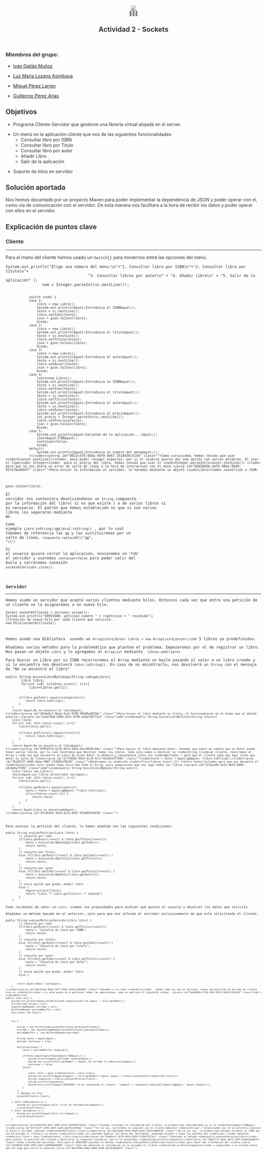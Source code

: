 <html><head><meta http-equiv="Content-Type" content="text/html; charset=utf-8"/><title>Actividad 2 - Sockets</title><style>
/* cspell:disable-file */
/* webkit printing magic: print all background colors */
html {
	-webkit-print-color-adjust: exact;
}
* {
	box-sizing: border-box;
	-webkit-print-color-adjust: exact;
}

html,
body {
	margin: 0;
	padding: 0;
}
@media only screen {
	body {
		margin: 2em auto;
		max-width: 900px;
		color: rgb(55, 53, 47);
	}
}

body {
	line-height: 1.5;
	white-space: pre-wrap;
}

a,
a.visited {
	color: inherit;
	text-decoration: underline;
}

.pdf-relative-link-path {
	font-size: 80%;
	color: #444;
}

h1,
h2,
h3 {
	letter-spacing: -0.01em;
	line-height: 1.2;
	font-weight: 600;
	margin-bottom: 0;
}

.page-title {
	font-size: 2.5rem;
	font-weight: 700;
	margin-top: 0;
	margin-bottom: 0.75em;
}

h1 {
	font-size: 1.875rem;
	margin-top: 1.875rem;
}

h2 {
	font-size: 1.5rem;
	margin-top: 1.5rem;
}

h3 {
	font-size: 1.25rem;
	margin-top: 1.25rem;
}

.source {
	border: 1px solid #ddd;
	border-radius: 3px;
	padding: 1.5em;
	word-break: break-all;
}

.callout {
	border-radius: 3px;
	padding: 1rem;
}

figure {
	margin: 1.25em 0;
	page-break-inside: avoid;
}

figcaption {
	opacity: 0.5;
	font-size: 85%;
	margin-top: 0.5em;
}

mark {
	background-color: transparent;
}

.indented {
	padding-left: 1.5em;
}

hr {
	background: transparent;
	display: block;
	width: 100%;
	height: 1px;
	visibility: visible;
	border: none;
	border-bottom: 1px solid rgba(55, 53, 47, 0.09);
}

img {
	max-width: 100%;
}

@media only print {
	img {
		max-height: 100vh;
		object-fit: contain;
	}
}

@page {
	margin: 1in;
}

.collection-content {
	font-size: 0.875rem;
}

.column-list {
	display: flex;
	justify-content: space-between;
}

.column {
	padding: 0 1em;
}

.column:first-child {
	padding-left: 0;
}

.column:last-child {
	padding-right: 0;
}

.table_of_contents-item {
	display: block;
	font-size: 0.875rem;
	line-height: 1.3;
	padding: 0.125rem;
}

.table_of_contents-indent-1 {
	margin-left: 1.5rem;
}

.table_of_contents-indent-2 {
	margin-left: 3rem;
}

.table_of_contents-indent-3 {
	margin-left: 4.5rem;
}

.table_of_contents-link {
	text-decoration: none;
	opacity: 0.7;
	border-bottom: 1px solid rgba(55, 53, 47, 0.18);
}

table,
th,
td {
	border: 1px solid rgba(55, 53, 47, 0.09);
	border-collapse: collapse;
}

table {
	border-left: none;
	border-right: none;
}

th,
td {
	font-weight: normal;
	padding: 0.25em 0.5em;
	line-height: 1.5;
	min-height: 1.5em;
	text-align: left;
}

th {
	color: rgba(55, 53, 47, 0.6);
}

ol,
ul {
	margin: 0;
	margin-block-start: 0.6em;
	margin-block-end: 0.6em;
}

li > ol:first-child,
li > ul:first-child {
	margin-block-start: 0.6em;
}

ul > li {
	list-style: disc;
}

ul.to-do-list {
	text-indent: -1.7em;
}

ul.to-do-list > li {
	list-style: none;
}

.to-do-children-checked {
	text-decoration: line-through;
	opacity: 0.375;
}

ul.toggle > li {
	list-style: none;
}

ul {
	padding-inline-start: 1.7em;
}

ul > li {
	padding-left: 0.1em;
}

ol {
	padding-inline-start: 1.6em;
}

ol > li {
	padding-left: 0.2em;
}

.mono ol {
	padding-inline-start: 2em;
}

.mono ol > li {
	text-indent: -0.4em;
}

.toggle {
	padding-inline-start: 0em;
	list-style-type: none;
}

/* Indent toggle children */
.toggle > li > details {
	padding-left: 1.7em;
}

.toggle > li > details > summary {
	margin-left: -1.1em;
}

.selected-value {
	display: inline-block;
	padding: 0 0.5em;
	background: rgba(206, 205, 202, 0.5);
	border-radius: 3px;
	margin-right: 0.5em;
	margin-top: 0.3em;
	margin-bottom: 0.3em;
	white-space: nowrap;
}

.collection-title {
	display: inline-block;
	margin-right: 1em;
}

time {
	opacity: 0.5;
}

.icon {
	display: inline-block;
	max-width: 1.2em;
	max-height: 1.2em;
	text-decoration: none;
	vertical-align: text-bottom;
	margin-right: 0.5em;
}

img.icon {
	border-radius: 3px;
}

.user-icon {
	width: 1.5em;
	height: 1.5em;
	border-radius: 100%;
	margin-right: 0.5rem;
}

.user-icon-inner {
	font-size: 0.8em;
}

.text-icon {
	border: 1px solid #000;
	text-align: center;
}

.page-cover-image {
	display: block;
	object-fit: cover;
	width: 100%;
	height: 30vh;
}

.page-header-icon {
	font-size: 3rem;
	margin-bottom: 1rem;
}

.page-header-icon-with-cover {
	margin-top: -0.72em;
	margin-left: 0.07em;
}

.page-header-icon img {
	border-radius: 3px;
}

.link-to-page {
	margin: 1em 0;
	padding: 0;
	border: none;
	font-weight: 500;
}

p > .user {
	opacity: 0.5;
}

td > .user,
td > time {
	white-space: nowrap;
}

input[type="checkbox"] {
	transform: scale(1.5);
	margin-right: 0.6em;
	vertical-align: middle;
}

p {
	margin-top: 0.5em;
	margin-bottom: 0.5em;
}

.image {
	border: none;
	margin: 1.5em 0;
	padding: 0;
	border-radius: 0;
	text-align: center;
}

.code,
code {
	background: rgba(135, 131, 120, 0.15);
	border-radius: 3px;
	padding: 0.2em 0.4em;
	border-radius: 3px;
	font-size: 85%;
	tab-size: 2;
}

code {
	color: #eb5757;
}

.code {
	padding: 1.5em 1em;
}

.code-wrap {
	white-space: pre-wrap;
	word-break: break-all;
}

.code > code {
	background: none;
	padding: 0;
	font-size: 100%;
	color: inherit;
}

blockquote {
	font-size: 1.25em;
	margin: 1em 0;
	padding-left: 1em;
	border-left: 3px solid rgb(55, 53, 47);
}

.bookmark {
	text-decoration: none;
	max-height: 8em;
	padding: 0;
	display: flex;
	width: 100%;
	align-items: stretch;
}

.bookmark-title {
	font-size: 0.85em;
	overflow: hidden;
	text-overflow: ellipsis;
	height: 1.75em;
	white-space: nowrap;
}

.bookmark-text {
	display: flex;
	flex-direction: column;
}

.bookmark-info {
	flex: 4 1 180px;
	padding: 12px 14px 14px;
	display: flex;
	flex-direction: column;
	justify-content: space-between;
}

.bookmark-image {
	width: 33%;
	flex: 1 1 180px;
	display: block;
	position: relative;
	object-fit: cover;
	border-radius: 1px;
}

.bookmark-description {
	color: rgba(55, 53, 47, 0.6);
	font-size: 0.75em;
	overflow: hidden;
	max-height: 4.5em;
	word-break: break-word;
}

.bookmark-href {
	font-size: 0.75em;
	margin-top: 0.25em;
}

.sans { font-family: ui-sans-serif, -apple-system, BlinkMacSystemFont, "Segoe UI", Helvetica, "Apple Color Emoji", Arial, sans-serif, "Segoe UI Emoji", "Segoe UI Symbol"; }
.code { font-family: "SFMono-Regular", Menlo, Consolas, "PT Mono", "Liberation Mono", Courier, monospace; }
.serif { font-family: Lyon-Text, Georgia, ui-serif, serif; }
.mono { font-family: iawriter-mono, Nitti, Menlo, Courier, monospace; }
.pdf .sans { font-family: Inter, ui-sans-serif, -apple-system, BlinkMacSystemFont, "Segoe UI", Helvetica, "Apple Color Emoji", Arial, sans-serif, "Segoe UI Emoji", "Segoe UI Symbol", 'Twemoji', 'Noto Color Emoji', 'Noto Sans CJK JP'; }
.pdf:lang(zh-CN) .sans { font-family: Inter, ui-sans-serif, -apple-system, BlinkMacSystemFont, "Segoe UI", Helvetica, "Apple Color Emoji", Arial, sans-serif, "Segoe UI Emoji", "Segoe UI Symbol", 'Twemoji', 'Noto Color Emoji', 'Noto Sans CJK SC'; }
.pdf:lang(zh-TW) .sans { font-family: Inter, ui-sans-serif, -apple-system, BlinkMacSystemFont, "Segoe UI", Helvetica, "Apple Color Emoji", Arial, sans-serif, "Segoe UI Emoji", "Segoe UI Symbol", 'Twemoji', 'Noto Color Emoji', 'Noto Sans CJK TC'; }
.pdf:lang(ko-KR) .sans { font-family: Inter, ui-sans-serif, -apple-system, BlinkMacSystemFont, "Segoe UI", Helvetica, "Apple Color Emoji", Arial, sans-serif, "Segoe UI Emoji", "Segoe UI Symbol", 'Twemoji', 'Noto Color Emoji', 'Noto Sans CJK KR'; }
.pdf .code { font-family: Source Code Pro, "SFMono-Regular", Menlo, Consolas, "PT Mono", "Liberation Mono", Courier, monospace, 'Twemoji', 'Noto Color Emoji', 'Noto Sans Mono CJK JP'; }
.pdf:lang(zh-CN) .code { font-family: Source Code Pro, "SFMono-Regular", Menlo, Consolas, "PT Mono", "Liberation Mono", Courier, monospace, 'Twemoji', 'Noto Color Emoji', 'Noto Sans Mono CJK SC'; }
.pdf:lang(zh-TW) .code { font-family: Source Code Pro, "SFMono-Regular", Menlo, Consolas, "PT Mono", "Liberation Mono", Courier, monospace, 'Twemoji', 'Noto Color Emoji', 'Noto Sans Mono CJK TC'; }
.pdf:lang(ko-KR) .code { font-family: Source Code Pro, "SFMono-Regular", Menlo, Consolas, "PT Mono", "Liberation Mono", Courier, monospace, 'Twemoji', 'Noto Color Emoji', 'Noto Sans Mono CJK KR'; }
.pdf .serif { font-family: PT Serif, Lyon-Text, Georgia, ui-serif, serif, 'Twemoji', 'Noto Color Emoji', 'Noto Serif CJK JP'; }
.pdf:lang(zh-CN) .serif { font-family: PT Serif, Lyon-Text, Georgia, ui-serif, serif, 'Twemoji', 'Noto Color Emoji', 'Noto Serif CJK SC'; }
.pdf:lang(zh-TW) .serif { font-family: PT Serif, Lyon-Text, Georgia, ui-serif, serif, 'Twemoji', 'Noto Color Emoji', 'Noto Serif CJK TC'; }
.pdf:lang(ko-KR) .serif { font-family: PT Serif, Lyon-Text, Georgia, ui-serif, serif, 'Twemoji', 'Noto Color Emoji', 'Noto Serif CJK KR'; }
.pdf .mono { font-family: PT Mono, iawriter-mono, Nitti, Menlo, Courier, monospace, 'Twemoji', 'Noto Color Emoji', 'Noto Sans Mono CJK JP'; }
.pdf:lang(zh-CN) .mono { font-family: PT Mono, iawriter-mono, Nitti, Menlo, Courier, monospace, 'Twemoji', 'Noto Color Emoji', 'Noto Sans Mono CJK SC'; }
.pdf:lang(zh-TW) .mono { font-family: PT Mono, iawriter-mono, Nitti, Menlo, Courier, monospace, 'Twemoji', 'Noto Color Emoji', 'Noto Sans Mono CJK TC'; }
.pdf:lang(ko-KR) .mono { font-family: PT Mono, iawriter-mono, Nitti, Menlo, Courier, monospace, 'Twemoji', 'Noto Color Emoji', 'Noto Sans Mono CJK KR'; }
.highlight-default {
	color: rgba(55, 53, 47, 1);
}
.highlight-gray {
	color: rgba(120, 119, 116, 1);
	fill: rgba(145, 145, 142, 1);
}
.highlight-brown {
	color: rgba(159, 107, 83, 1);
	fill: rgba(187, 132, 108, 1);
}
.highlight-orange {
	color: rgba(217, 115, 13, 1);
	fill: rgba(215, 129, 58, 1);
}
.highlight-yellow {
	color: rgba(203, 145, 47, 1);
	fill: rgba(203, 148, 51, 1);
}
.highlight-teal {
	color: rgba(68, 131, 97, 1);
	fill: rgba(108, 155, 125, 1);
}
.highlight-blue {
	color: rgba(51, 126, 169, 1);
	fill: rgba(91, 151, 189, 1);
}
.highlight-purple {
	color: rgba(144, 101, 176, 1);
	fill: rgba(167, 130, 195, 1);
}
.highlight-pink {
	color: rgba(193, 76, 138, 1);
	fill: rgba(205, 116, 159, 1);
}
.highlight-red {
	color: rgba(212, 76, 71, 1);
	fill: rgba(225, 111, 100, 1);
}
.highlight-gray_background {
	background: rgba(241, 241, 239, 1);
}
.highlight-brown_background {
	background: rgba(244, 238, 238, 1);
}
.highlight-orange_background {
	background: rgba(251, 236, 221, 1);
}
.highlight-yellow_background {
	background: rgba(251, 243, 219, 1);
}
.highlight-teal_background {
	background: rgba(237, 243, 236, 1);
}
.highlight-blue_background {
	background: rgba(231, 243, 248, 1);
}
.highlight-purple_background {
	background: rgba(244, 240, 247, 0.8);
}
.highlight-pink_background {
	background: rgba(249, 238, 243, 0.8);
}
.highlight-red_background {
	background: rgba(253, 235, 236, 1);
}
.block-color-default {
	color: inherit;
	fill: inherit;
}
.block-color-gray {
	color: rgba(120, 119, 116, 1);
	fill: rgba(145, 145, 142, 1);
}
.block-color-brown {
	color: rgba(159, 107, 83, 1);
	fill: rgba(187, 132, 108, 1);
}
.block-color-orange {
	color: rgba(217, 115, 13, 1);
	fill: rgba(215, 129, 58, 1);
}
.block-color-yellow {
	color: rgba(203, 145, 47, 1);
	fill: rgba(203, 148, 51, 1);
}
.block-color-teal {
	color: rgba(68, 131, 97, 1);
	fill: rgba(108, 155, 125, 1);
}
.block-color-blue {
	color: rgba(51, 126, 169, 1);
	fill: rgba(91, 151, 189, 1);
}
.block-color-purple {
	color: rgba(144, 101, 176, 1);
	fill: rgba(167, 130, 195, 1);
}
.block-color-pink {
	color: rgba(193, 76, 138, 1);
	fill: rgba(205, 116, 159, 1);
}
.block-color-red {
	color: rgba(212, 76, 71, 1);
	fill: rgba(225, 111, 100, 1);
}
.block-color-gray_background {
	background: rgba(241, 241, 239, 1);
}
.block-color-brown_background {
	background: rgba(244, 238, 238, 1);
}
.block-color-orange_background {
	background: rgba(251, 236, 221, 1);
}
.block-color-yellow_background {
	background: rgba(251, 243, 219, 1);
}
.block-color-teal_background {
	background: rgba(237, 243, 236, 1);
}
.block-color-blue_background {
	background: rgba(231, 243, 248, 1);
}
.block-color-purple_background {
	background: rgba(244, 240, 247, 0.8);
}
.block-color-pink_background {
	background: rgba(249, 238, 243, 0.8);
}
.block-color-red_background {
	background: rgba(253, 235, 236, 1);
}
.select-value-color-pink { background-color: rgba(245, 224, 233, 1); }
.select-value-color-purple { background-color: rgba(232, 222, 238, 1); }
.select-value-color-green { background-color: rgba(219, 237, 219, 1); }
.select-value-color-gray { background-color: rgba(227, 226, 224, 1); }
.select-value-color-orange { background-color: rgba(250, 222, 201, 1); }
.select-value-color-brown { background-color: rgba(238, 224, 218, 1); }
.select-value-color-red { background-color: rgba(255, 226, 221, 1); }
.select-value-color-yellow { background-color: rgba(253, 236, 200, 1); }
.select-value-color-blue { background-color: rgba(211, 229, 239, 1); }

.checkbox {
	display: inline-flex;
	vertical-align: text-bottom;
	width: 16;
	height: 16;
	background-size: 16px;
	margin-left: 2px;
	margin-right: 5px;
}

.checkbox-on {
	background-image: url("data:image/svg+xml;charset=UTF-8,%3Csvg%20width%3D%2216%22%20height%3D%2216%22%20viewBox%3D%220%200%2016%2016%22%20fill%3D%22none%22%20xmlns%3D%22http%3A%2F%2Fwww.w3.org%2F2000%2Fsvg%22%3E%0A%3Crect%20width%3D%2216%22%20height%3D%2216%22%20fill%3D%22%2358A9D7%22%2F%3E%0A%3Cpath%20d%3D%22M6.71429%2012.2852L14%204.9995L12.7143%203.71436L6.71429%209.71378L3.28571%206.2831L2%207.57092L6.71429%2012.2852Z%22%20fill%3D%22white%22%2F%3E%0A%3C%2Fsvg%3E");
}

.checkbox-off {
	background-image: url("data:image/svg+xml;charset=UTF-8,%3Csvg%20width%3D%2216%22%20height%3D%2216%22%20viewBox%3D%220%200%2016%2016%22%20fill%3D%22none%22%20xmlns%3D%22http%3A%2F%2Fwww.w3.org%2F2000%2Fsvg%22%3E%0A%3Crect%20x%3D%220.75%22%20y%3D%220.75%22%20width%3D%2214.5%22%20height%3D%2214.5%22%20fill%3D%22white%22%20stroke%3D%22%2336352F%22%20stroke-width%3D%221.5%22%2F%3E%0A%3C%2Fsvg%3E");
}
	
</style></head><body><article id="01c80f4d-6eb9-45b3-80a4-8cb2c30cd781" class="page sans"><header><img class="page-cover-image" src="https://images.unsplash.com/photo-1517650862521-d580d5348145?ixlib=rb-1.2.1&amp;q=85&amp;fm=jpg&amp;crop=entropy&amp;cs=srgb" style="object-position:center 50%"/><div class="page-header-icon page-header-icon-with-cover"><span class="icon">🧑🏻‍💻</span></div><h1 class="page-title">Actividad 2 - Sockets</h1></header><div class="page-body"><h3 id="dfb8deeb-7b10-40f3-941f-5ee7a2bbb481" class="">Miembros del grupo:</h3><ul id="e013b22c-3aa1-4ada-a93c-92a3ae89abd7" class="bulleted-list"><li style="list-style-type:disc"><a href="https://github.com/IGaitanM">Iván Gaitán Muñoz</a> </li></ul><ul id="34019091-483a-408d-844a-5e251f947ae6" class="bulleted-list"><li style="list-style-type:disc"><a href="https://github.com/luzlozas">Luz Maria Lozano Asimbaya</a></li></ul><ul id="8a63c6d7-4639-4974-b3c2-545b5e41df89" class="bulleted-list"><li style="list-style-type:disc"><a href="https://github.com/miguelperezlarren">Miguel Pérez Larren</a></li></ul><ul id="cef84ace-49c0-4bc1-98d2-f0a5b81333e6" class="bulleted-list"><li style="list-style-type:disc"><a href="https://github.com/guiller91">Guillermo Pérez Arias</a></li></ul><p id="f26987c6-9d2b-4263-a36d-c867546cdba8" class="">
</p><h2 id="32806600-db76-4768-a8c6-4b0039aaed68" class="">Objetivos</h2><ul id="04fab907-61b2-4bb5-a16f-fbf9f809a82c" class="to-do-list"><li><div class="checkbox checkbox-on"></div> <span class="to-do-children-checked">Programa Cliente-Servidor que gestione una librería virtual alojada en el server.</span></li></ul><ul id="08d306d9-c209-4193-a5a8-6398c06c512e" class="to-do-list"><li><div class="checkbox checkbox-on"></div> <span class="to-do-children-checked">Un menú en la aplicación cliente que nos de las siguientes funcionalidades</span><ul id="defabf29-81ce-4672-b54b-183fd78f2c69" class="to-do-list"><li><div class="checkbox checkbox-on"></div> <span class="to-do-children-checked">Consultar libro por ISBN</span></li></ul><ul id="1fe6b262-2f2a-4998-b609-130faf85094b" class="to-do-list"><li><div class="checkbox checkbox-on"></div> <span class="to-do-children-checked">Consultar libro por Titulo</span></li></ul><ul id="3ec321c0-5735-4a31-92bf-6fc944082db4" class="to-do-list"><li><div class="checkbox checkbox-on"></div> <span class="to-do-children-checked">Consultar libro por autor</span></li></ul><ul id="408f5973-c8ae-4389-b3d6-143a5469c34a" class="to-do-list"><li><div class="checkbox checkbox-on"></div> <span class="to-do-children-checked">Añadir Libro</span></li></ul><ul id="9ecfa283-ba1a-4b0e-afc1-35f29360c821" class="to-do-list"><li><div class="checkbox checkbox-on"></div> <span class="to-do-children-checked">Salir de la aplicación</span></li></ul></li></ul><ul id="00c72da4-cadf-4433-9726-665ae9096904" class="to-do-list"><li><div class="checkbox checkbox-on"></div> <span class="to-do-children-checked">Soporte de hilos en servidor</span></li></ul><p id="c181a619-c7bb-4af1-9500-9eb25a5c7331" class="">
</p><h2 id="f93d41ad-b88c-4caa-b748-79212c3aff49" class="">Solución aportada</h2><p id="8479d756-bfb0-44ca-8bfe-c728f23e3427" class="">Nos hemos decantado por un proyecto Maven para poder implementar la dependencia de JSON y poder operar con el, como vía de comunicación con el servidor. De esta manera nos facilitara a la hora de recibir los datos y poder operar con ellos en el servidor.</p><p id="749a9442-333b-4925-ab5f-09891dfbf956" class="">
</p><h2 id="a4d7d296-04de-42a1-8942-baa849808e3d" class="">Explicación de puntos clave</h2><p id="550a3246-3aee-46c6-9ea6-c932b07ebdb4" class="">
</p><h3 id="d7f65493-31eb-43cb-9285-2cabdfccd6db" class="">Cliente</h3><hr id="46f96a2f-f263-44ef-a8d2-e861e0c79688"/><p id="aa940464-a8d3-4c5c-9efc-54ed6da55558" class="">Para el menú del cliente hemos usado un <code>Switch{}</code> para movernos entre las opciones del menú.</p><pre id="a2d3279d-e8c1-46f3-93ef-eeec7d0ed46d" class="code"><code>System.out.println(&quot;Elige una número del menu:\n&quot;+&quot;1. Consultar libro por ISBN\n&quot;+&quot;2. Consultar libro por titulo\n&quot;+
									&quot;3. Consultar libros por autor\n&quot; + &quot;4. Añadir libro\n&quot; + &quot;5. Salir de la aplicación&quot; );
				num = Integer.parseInt(sc.nextLine());
				
				switch (num) {
				case 1:
					libro = new Libro();
					System.out.println(&quot;Introduzca el ISBN&quot;);
					texto = sc.nextLine();
					libro.setIsbn(texto);
					json = gson.toJson(libro);
					break;					
				case 2:					
					libro = new Libro();
					System.out.println(&quot;Introduzca el título&quot;);
					texto = sc.nextLine();
					libro.setTitulo(texto);
					json = gson.toJson(libro);
					break;
				case 3:
					libro = new Libro();
					System.out.println(&quot;Introduzca el autor&quot;);
					texto = sc.nextLine();
					libro.setAutor(texto);
					json = gson.toJson(libro);
					break;
				case 4:					
					libro=new Libro();
					System.out.println(&quot;Introduzca un ISBN&quot;);
					texto = sc.nextLine();
					libro.setIsbn(texto);
					System.out.println(&quot;Introduzca el título&quot;);
					texto = sc.nextLine();
					libro.setTitulo(texto);
					System.out.println(&quot;Introduzca el autor&quot;);
					texto = sc.nextLine();
					libro.setAutor(texto);
					System.out.println(&quot;Introduzca el precio&quot;);
					int precio = Integer.parseInt(sc.nextLine());
					libro.setPrecio(precio);
					json = gson.toJson(libro);									
					break;					
				case 5:
					System.out.println(&quot;Saliendo de la aplicación....&quot;);
					json=&quot;FIN&quot;;
					continuar=false;
					break;
				default:
					System.out.println(&quot;Introduzca un numero del menu&quot;);;
				}</code></pre><p id="8012c479-068a-44f9-8d67-1510436c514d" class="">Como curiosidad, hemos tenido que usar <code>Scanner.nextLine()</code>, para poder recoger espacios, por si el usuario quería dar una opción con varias palabras. Al usar el tipo<code> Integer</code>  para el precio del libro, hemos tenido que usar el <code>Integer.parseInt(scanner.nextLine()) </code> para que no nos diera un error de salto de línea a la hora de interactuar con el menú.</p><p id="68d20b5b-da7b-48ba-9bd4-93fe7ba4664f" class="">Para enviar la información al servidor, lo haremos mediante un objeto <code>Libro</code> convertido a JSON.
<code>gson.toJson(libro)</code>.</p><p id="0237df70-a3e4-47a9-8d6c-80bb916f3b65" class="">El servidor nos contestara devolviéndonos un <code>String</code> compuesto por  la información del libro( si es que existe ) o de varios libros si es necesario. El patrón que hemos establecido es que si son varios libros los separaran mediante <code>@@.</code></p><p id="f8358a07-f235-408c-8b79-3376cff1b2b2" class="">Como ejemplo <code>Libro.toString()@@Libro2.toString()</code> , por lo cual tomamos de referencia las <code>@@</code> y las sustituiremos por un salto de línea. <code>respuesta.replaceAll(&quot;@@&quot;, &quot;\n&quot;)</code></p><p id="10dbdbc4-c9e3-445e-a67a-7c7c6f64a600" class="">Si el usuario quiere cerrar la aplicación, enviaremos un <code>&quot;FIN&quot;</code> al servidor y usaremos <code>continuar=false</code> para poder salir del bucle y cerraremos conexión <code>socketAlServidor.close()</code>.</p><p id="57d7b24c-6500-4449-9dfb-0a290a977b26" class="">
</p><h3 id="bb91bf10-abf9-4fc8-9291-46619607f4be" class="">Servidor</h3><hr id="5b714fcc-4c2a-4ff6-ab66-58f47b1273b8"/><p id="5951df49-aa7a-4026-b0ad-ac5d097b669a" class="">Hemos usado un servidor que acepte varios clientes mediante hilos. Entonces cada vez que entre una petición de un cliente se la asignaremos a un nuevo hilo.</p><pre id="1c9d07fe-7053-4b64-9ffc-d940c3f86b5d" class="code"><code>Socket socketAlCliente = servidor.accept();
System.out.println(&quot;SERVIDOR: peticion numero &quot; + ++peticion + &quot; recibida&quot;);
//Creación de nuevo hilo por cada cliente que solicite.				
new Hilo(socketAlCliente);</code></pre><p id="a373e125-0523-4d28-a76a-8aa86037059d" class="">
</p><p id="6e778043-8507-45c4-ab1c-b0edce68598b" class="">Hemos usado una Biblioteca  usando un <code>ArrayList&lt;Libros&gt; libros = new ArrayList&lt;Libros&gt;()</code>con 5 libros ya predefinidos.</p><p id="d2769dcc-40a7-4b6a-ba42-aaf5c6dfbb77" class="">Añadimos varios métodos para la problemática que plantea el problema. Empezaremos por el de registrar un libro.  Nos pasan un objeto <code>Libro</code> y lo agregamos al <code>ArrayList</code> mediante  <code>libros.add(libro)</code></p><p id="fd128eb3-1725-4895-86d5-cb593827c696" class="">Para buscar un Libro por su ISBN recorreremos el Array mediante un bucle pasando el valor a un libro creado y si lo encuentra nos devolverá <code>libro.toString()</code>. En caso de no encontrarlo, nos devolverá un <code>String</code> con el mensaje de <em>&quot;No se encontró el libro&quot;</em></p><pre id="2304a106-62d5-40a3-8781-d21d595a4323" class="code"><code>public String buscarLibroByCodigo(String codigoLibro){
        Libro libro;           
        for(int i=0; i&lt;libros.size(); i++){
            libro=libros.get(i);
            
            if(libro.getIsbn().equals(codigoLibro)){
                return libro.toString();                
            }
        }        
        return &quot;No se encontro el libro&quot;;
    }</code></pre><p id="943be0cf-0da4-4a13-8290-99b68ed0156c" class="">Para buscar el libro mediante su titulo, el funcionamiento es el mismo que el método anterior.</p><pre id="ea1e76b0-6480-4dfe-8f90-aa8e758f72af" class="code"><code>public String buscarLibroByTitulo(String titulo){
        Libro libro;        
        for(int i=0; i&lt;libros.size(); i++){
            libro=libros.get(i);
            
            if(libro.getTitulo().equals(titulo)){
                return libro.toString();                
            }
        }        
        return &quot;No se encontro el libro&quot;;
    }</code></pre><p id="8f0525f4-b110-4bf2-9d5a-bdca9658c94a" class="">Para buscar el libro mediante Autor, tenemos que tener en cuenta que un Autor puede tener varios libros, por lo cuál tendremos que devolver todos los libros. Como solo vamos a devolver un <code>String </code>al cliente, recorremos el Array y cada vez que encuentre un Libro de dicho Autor lo añadirá y concatenara junto con <code>@@</code> ( para que el cliente sepa que aquí tiene que meter un salto de línea)</p><p id="2c7f828b-991d-4cc0-9c17-6ebd5e57794b" class=""><code>texto = texto + &quot;@@&quot; +libro.toString();</code></p><p id="35e82737-b405-44ea-9007-17d982e78249" class="">Añadiremos la condición <code>if(i==(libros.size()-1)) {return texto;}</code> para que nos devuelva el <code>texto</code> solo cuando haya recorrido todo el Array, para asegurarnos que nos coge todos los libros.</p><pre id="113eaa96-5e13-4b63-8466-a0c8a9a77383" class="code"><code>public String buscarLibroByAutor(String autor){
        Libro libro= new Libro();
        texto=&quot;Los libros encontrados son:&quot;;
        for(int i=0; i&lt;libros.size(); i++){
            libro=libros.get(i);
            
            if(libro.getAutor().equals(autor)){                
                texto = texto + &quot;@@&quot; +libro.toString();
                if(i==(libros.size()-1)) {
                	return texto;
                }
            }
        }       
        return &quot;Libro no encontrado&quot;;
    }</code></pre><p id="47e3b45d-3b3d-4e32-84b7-07b8607b9438" class="">
</p><p id="954a276c-d193-492c-ac6d-6c60d38658a9" class="">Para evaluar la petición del cliente, lo hemos añadido con las siguientes condiciones:</p><pre id="a04b8775-8b16-40d6-b9a5-292d7b5b24dc" class="code"><code>public String evaluarPeticion(Libro libro) {
		// consulta por isbn
		if(libro.getAutor()==null &amp; libro.getTitulo()==null){
			texto = buscarLibroByCodigo(libro.getIsbn());
			return texto;
		}
		// consulta por titulo
		else if(libro.getAutor()==null &amp; libro.getIsbn()==null) {
			texto = buscarLibroByTitulo(libro.getTitulo());
			return texto;
		}
		// consulta por autor
		else if(libro.getIsbn()==null &amp; libro.getTitulo()==null) {
			texto = buscarLibroByAutor(libro.getAutor());
			return texto;	
		}
		// unica opción que queda, añadir libro
		else {
			registrarLibro(libro);
			return &quot;Libro &quot;+ libro.getTitulo() +&quot; añadido&quot;;
		}	
	}</code></pre><p id="6fad41fe-65ec-40fa-a6d5-52848b4da0d0" class="">Como recibimos de valor un <code>Libro</code>, usamos sus propiedades para evaluar que quiere el usuario y devolver los datos que solicita.</p><p id="66c0eeb7-d833-4525-a0a5-68e1e5ab8dbc" class="">Añadimos un método basado en el anterior, solo para que nos informe al servidor exclusivamente de que esta solicitando el cliente.</p><pre id="37350184-2a56-46ad-ada8-ef54a799f954" class="code"><code>public String evaluarPeticionServidor(Libro libro) {
		// consulta por isbn
		if(libro.getAutor()==null &amp; libro.getTitulo()==null){
			texto = &quot;Consulta de libro por ISBN&quot;;
			return texto;
		}
		// consulta por titulo
		else if(libro.getAutor()==null &amp; libro.getIsbn()==null) {
			texto = &quot;Consulta de libro por titulo&quot;;
			return texto;
		}
		// consulta por autor
		else if(libro.getIsbn()==null &amp; libro.getTitulo()==null) {
			texto = &quot;Consulta de libro por Autor&quot;;
			return texto;	
		}
		// unica opción que queda, añadir libro
		else {
			
			return &quot;Añadir libro&quot;;
		}	
	}</code></pre><p id="a8c24ce6-96e0-4d77-936a-2b3c4c26bd59" class="">Pasemos a la clase <code>Hilo</code> , donde cada vez que el servidor recibe una petición de entrada de cliente crea un <code>Hilo</code> y es este quien va a gestionar todas las operaciones, como os mostrara el siguiente código. </p><pre id="8c4d468a-5710-48c2-895c-b92e17433c96" class="code"><code>@Override
	public void run() {
		System.out.println(&quot;Estableciendo comunicación con &quot; + hilo.getName());
		PrintStream salida = null;
		InputStreamReader entrada = null;
		BufferedReader entradaBuffer = null;		
		Gson gson= new Gson();
		
		
		try {
			
			salida = new PrintStream(socketAlCliente.getOutputStream());
			entrada = new InputStreamReader(socketAlCliente.getInputStream());
			entradaBuffer =  new BufferedReader(entrada);
			
			String texto = &quot;&quot;;
			boolean continuar = true;
			
			while(continuar) {
				texto = entradaBuffer.readLine();
				
				if(texto.equalsIgnoreCase(&quot;FIN&quot;)) {
					salida.println(&quot;Cerrando conexión&quot;);
					System.out.println(hilo.getName() + &quot; ha cerrado la comunicacion&quot;);
					continuar = false;					
				}else{
					
					Libro libro = gson.fromJson(texto, Libro.class);
					System.out.println(&quot;El&quot; + hilo.getName()+ &quot; &quot; + biblio.evaluarPeticionServidor(libro));
					String respuesta = biblio.evaluarPeticion(libro);
					salida.println(respuesta);
					System.out.println(&quot;SERVIDOR: le ha respondido al cliente : \n&quot; + respuesta.replaceAll(&quot;@@&quot;, &quot;\n&quot;));		
				}
			}
			// Matamos el hilo
			socketAlCliente.close();
	
		} catch (IOException e) {
			System.err.println(&quot;Hilo: Error de entrada/salida&quot;);
			e.printStackTrace();
		} catch (Exception e) {
			System.err.println(&quot;Hilo: Error&quot;);
			e.printStackTrace();
		}
		
	}</code></pre><p id="b1461704-44cf-466f-b715-262d5937b1d1" class="">Cuando recibimos la información del cliente, lo primero que comprobaremos es si el <code>texto=&quot;FIN&quot;</code></p><p id="e273caff-c385-4a0f-aa45-ad1f1ec85e91" class="">Si es así, cerraremos la conexión con el cliente mediante <code>continuar = false</code> así no se volverá a ejecutar el bucle y cerramos conexión <code>socketAlCliente.close()</code></p><p id="2161add9-30f6-46d9-be54-29357e68b870" class="">De no ser así, lo primero que haremos es pasar el JSON que nos ha enviado el cliente a un objeto <code>Libro</code> así podremos manejar los datos más fácilmente, pudiendo acceder a todos los métodos del <code>Libro </code> mediante <code>Libro libro = gson.fromJson(texto, Libro.class)</code></p><p id="55ba9ce7-0276-481d-9359-cf93475274c1" class="">Usaremos el método <code>biblio.evaluarPeticion(libro)</code> para evaluar la petición del cliente y devolverle la respuesta necesaria, que se la enviaremos <code>salida.println(respuesta)</code></p><p id="19be17f3-3aa1-46f3-a347-35adc64a8b13" class="">Como información adicional, solo para el SERVIDOR usaremos el método <code>biblio.evaluarPeticionServidor(libro)</code> para tener más información del cliente.</p><p id="1d1b8924-b395-4903-81b3-6d80696b0098" class="">Una vez obtenida la información se la enviamos al cliente <code>salida.println(respuesta)</code> y seguiremos a la escucha hasta que nos diga que cierra la conexión.</p><p id="4012294b-0a82-4d89-b4d0-2d11616bb025" class="">
</p></div></article></body></html>